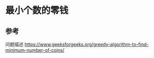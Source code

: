 # 最小个数的零钱

## 参考
问题描述 https://www.geeksforgeeks.org/greedy-algorithm-to-find-minimum-number-of-coins/

